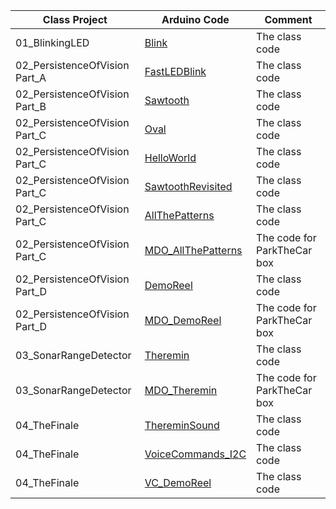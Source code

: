 
| Class Project | Arduino Code | Comment |
| --- | --- | --- |
| 01_BlinkingLED | [Blink](https://github.com/Mark-MDO47/ArduinoClass/tree/master/ArduinoCode/Blink "Blink") | The class code |
| 02_PersistenceOfVision Part_A | [FastLEDBlink](https://github.com/Mark-MDO47/ArduinoClass/tree/master/ArduinoCode/FastLEDBlink "FastLEDBlink") | The class code |
| 02_PersistenceOfVision Part_B | [Sawtooth](https://github.com/Mark-MDO47/ArduinoClass/tree/master/ArduinoCode/Sawtooth "Sawtooth") | The class code |
| 02_PersistenceOfVision Part_C | [Oval](https://github.com/Mark-MDO47/ArduinoClass/tree/master/ArduinoCode/Oval "Oval") | The class code |
| 02_PersistenceOfVision Part_C | [HelloWorld](https://github.com/Mark-MDO47/ArduinoClass/tree/master/ArduinoCode/ "HelloWorld") | The class code |
| 02_PersistenceOfVision Part_C | [SawtoothRevisited](https://github.com/Mark-MDO47/ArduinoClass/tree/master/ArduinoCode/SawtoothRevisited "SawtoothRevisited") | The class code |
| 02_PersistenceOfVision Part_C | [AllThePatterns](https://github.com/Mark-MDO47/ArduinoClass/tree/master/ArduinoCode/AllThePatterns "AllThePatterns") | The class code |
| 02_PersistenceOfVision Part_C | [MDO_AllThePatterns](https://github.com/Mark-MDO47/ArduinoClass/tree/master/ArduinoCode/MDO_AllThePatterns "MDO_AllThePatterns") | The code for ParkTheCar box |
| 02_PersistenceOfVision Part_D | [DemoReel](https://github.com/Mark-MDO47/ArduinoClass/tree/master/ArduinoCode/DemoReel "DemoReel") | The class code |
| 02_PersistenceOfVision Part_D | [MDO_DemoReel](https://github.com/Mark-MDO47/ArduinoClass/tree/master/ArduinoCode/MDO_DemoReel "MDO_DemoReel") | The code for ParkTheCar box |
| 03_SonarRangeDetector | [Theremin](https://github.com/Mark-MDO47/ArduinoClass/tree/master/ArduinoCode/Theremin "Theremin") | The class code |
| 03_SonarRangeDetector | [MDO_Theremin](https://github.com/Mark-MDO47/ArduinoClass/tree/master/ArduinoCode/MDO_Theremin "MDO_Theremin") | The code for ParkTheCar box |
| 04_TheFinale | [ThereminSound](https://github.com/Mark-MDO47/ArduinoClass/tree/master/ArduinoCode/ThereminSound "ThereminSound") | The class code |
| 04_TheFinale | [VoiceCommands_I2C](https://github.com/Mark-MDO47/ArduinoClass/tree/master/ArduinoCode/VoiceCommands_I2C "VoiceCommands_I2C") | The class code |
| 04_TheFinale | [VC_DemoReel](https://github.com/Mark-MDO47/ArduinoClass/tree/master/ArduinoCode/VC_DemoReel "VC_DemoReel") | The class code |

